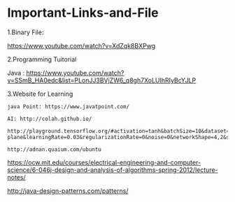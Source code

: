 # Important-Links-and-File
1.Binary File:

https://www.youtube.com/watch?v=XdZqk8BXPwg


2.Programming Tuitorial 

Java : https://www.youtube.com/watch?v=SSmB_HA0edc&list=PLonJJ3BVjZW6_q8gh7XoLUIhRIyBcYJLP

3.Website for Learning

    java Point: https://www.javatpoint.com/ 

    AI: http://colah.github.io/
    
    http://playground.tensorflow.org/#activation=tanh&batchSize=10&dataset=circle&regDataset=reg-plane&learningRate=0.03&regularizationRate=0&noise=0&networkShape=4,2&seed=0.21241&showTestData=false&discretize=false&percTrainData=50&x=true&y=true&xTimesY=false&xSquared=false&ySquared=false&cosX=false&sinX=false&cosY=false&sinY=false&collectStats=false&problem=classification&initZero=false&hideText=false
    
    http://adnan.quaium.com/ubuntu

https://ocw.mit.edu/courses/electrical-engineering-and-computer-science/6-046j-design-and-analysis-of-algorithms-spring-2012/lecture-notes/

http://java-design-patterns.com/patterns/
